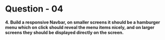 # **Question - 04**

**4. Build a responsive Navbar, on smaller screens it should be a hamburger menu which on click should reveal the menu items nicely, and on larger screens they should be displayed directly on the screen.**